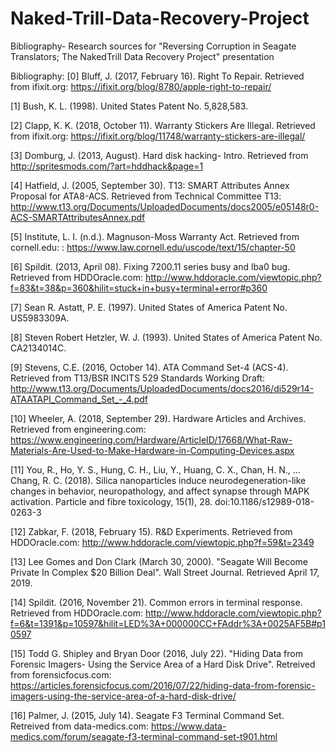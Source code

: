 # Naked-Trill-Data-Recovery-Project
Bibliography- Research sources for "Reversing Corruption in Seagate Translators; The NakedTrill Data Recovery Project" presentation

Bibliography: 
[0] Bluff, J. (2017, February 16). Right To Repair. Retrieved from ifixit.org: https://ifixit.org/blog/8780/apple-right-to-repair/


[1] Bush, K. L. (1998). United States Patent No.  5,828,583.


[2] Clapp, K. K. (2018, October 11). Warranty Stickers Are Illegal. Retrieved from ifixit.org: https://ifixit.org/blog/11748/warranty-stickers-are-illegal/ 


[3] Domburg, J. (2013, August). Hard disk hacking- Intro. Retrieved from http://spritesmods.com/?art=hddhack&page=1


[4] Hatfield, J. (2005, September 30). T13: SMART Attributes Annex Proposal for ATA8-ACS. Retrieved from Technical Committee T13: http://www.t13.org/Documents/UploadedDocuments/docs2005/e05148r0-ACS-SMARTAttributesAnnex.pdf


[5] Institute, L. I. (n.d.). Magnuson-Moss Warranty Act. Retrieved from cornell.edu: : https://www.law.cornell.edu/uscode/text/15/chapter-50 


[6] Spildit. (2013, April 08). Fixing 7200.11 series busy and lba0 bug. Retrieved from HDDOracle.com: http://www.hddoracle.com/viewtopic.php?f=83&t=38&p=360&hilit=stuck+in+busy+terminal+error#p360


[7] Sean R. Astatt, P. E. (1997). United States of America Patent No. US5983309A.


[8] Steven Robert Hetzler, W. J. (1993). United States of America Patent No. CA2134014C.


[9] Stevens, C.E. (2016, October 14). ATA Command Set-4 (ACS-4). Retrieved from T13/BSR INCITS 529 Standards Working Draft: http://www.t13.org/Documents/UploadedDocuments/docs2016/di529r14-ATAATAPI_Command_Set_-_4.pdf


[10] Wheeler, A. (2018, September 29). Hardware Articles and Archives. Retrieved from engineering.com: https://www.engineering.com/Hardware/ArticleID/17668/What-Raw-Materials-Are-Used-to-Make-Hardware-in-Computing-Devices.aspx


[11] You, R., Ho, Y. S., Hung, C. H., Liu, Y., Huang, C. X., Chan, H. N., … Chang, R. C. (2018). Silica nanoparticles induce neurodegeneration-like changes in behavior, neuropathology, and affect synapse through MAPK activation. Particle and fibre toxicology, 15(1), 28. doi:10.1186/s12989-018-0263-3


[12] Zabkar, F. (2018, February 15). R&D Experiments. Retrieved from HDDOracle.com: http://www.hddoracle.com/viewtopic.php?f=59&t=2349


[13] Lee Gomes and Don Clark (March 30, 2000). "Seagate Will Become Private In Complex $20 Billion Deal". Wall Street Journal. Retrieved April 17, 2019.


[14] Spildit. (2016, November 21). Common errors in terminal response. Retrieved from HDDOracle.com: http://www.hddoracle.com/viewtopic.php?f=6&t=1391&p=10597&hilit=LED%3A+000000CC+FAddr%3A+0025AF5B#p10597

[15] Todd G. Shipley and Bryan Door (2016, July 22). "Hiding Data from Forensic Imagers- Using the Service Area of a Hard Disk Drive". Retreived from forensicfocus.com: https://articles.forensicfocus.com/2016/07/22/hiding-data-from-forensic-imagers-using-the-service-area-of-a-hard-disk-drive/

[16] Palmer, J. (2015, July 14). Seagate F3 Terminal Command Set.  Retreived from data-medics.com: https://www.data-medics.com/forum/seagate-f3-terminal-command-set-t901.html

